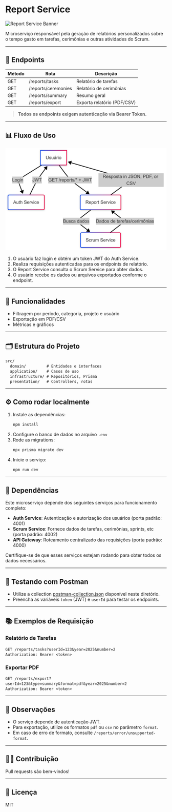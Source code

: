 # Report Service

![Report Service Banner](https://img.shields.io/badge/Service-Report-blue?style=for-the-badge&logo=postgresql)

Microserviço responsável pela geração de relatórios personalizados sobre o tempo gasto em tarefas, cerimônias e outras atividades do Scrum.

---

## 🚀 Endpoints

| Método | Rota                | Descrição                   |
| ------ | ------------------- | --------------------------- |
| GET    | /reports/tasks      | Relatório de tarefas        |
| GET    | /reports/ceremonies | Relatório de cerimônias     |
| GET    | /reports/summary    | Resumo geral                |
| GET    | /reports/export     | Exporta relatório (PDF/CSV) |

> **Todos os endpoints exigem autenticação via Bearer Token.**

---

## 📊 Fluxo de Uso

![Fluxograma de Uso](resources/report-service-fluxogram.png)

1. O usuário faz login e obtém um token JWT do Auth Service.
2. Realiza requisições autenticadas para os endpoints de relatório.
3. O Report Service consulta o Scrum Service para obter dados.
4. O usuário recebe os dados ou arquivos exportados conforme o endpoint.

---

## 🎯 Funcionalidades

- Filtragem por período, categoria, projeto e usuário
- Exportação em PDF/CSV
- Métricas e gráficos

---

## 🗂️ Estrutura do Projeto

```
src/
  domain/         # Entidades e interfaces
  application/    # Casos de uso
  infrastructure/ # Repositórios, Prisma
  presentation/   # Controllers, rotas
```

---

## ⚙️ Como rodar localmente

1. Instale as dependências:
   ```sh
   npm install
   ```
2. Configure o banco de dados no arquivo `.env`
3. Rode as migrations:
   ```sh
   npx prisma migrate dev
   ```
4. Inicie o serviço:
   ```sh
   npm run dev
   ```

---

## 🧩 Dependências

Este microserviço depende dos seguintes serviços para funcionamento completo:

- **Auth Service**: Autenticação e autorização dos usuários (porta padrão: 4001)
- **Scrum Service**: Fornece dados de tarefas, cerimônias, sprints, etc (porta padrão: 4002)
- **API Gateway**: Roteamento centralizado das requisições (porta padrão: 4000)

Certifique-se de que esses serviços estejam rodando para obter todos os dados necessários.

---

## 🧪 Testando com Postman

- Utilize a collection [postman-collection.json](./postman-collection.json) disponível neste diretório.
- Preencha as variáveis `token` (JWT) e `userId` para testar os endpoints.

---

## 📚 Exemplos de Requisição

### Relatório de Tarefas

```http
GET /reports/tasks?userId=123&year=2025&number=2
Authorization: Bearer <token>
```

### Exportar PDF

```http
GET /reports/export?userId=123&type=summary&format=pdf&year=2025&number=2
Authorization: Bearer <token>
```

---

## 📝 Observações

- O serviço depende de autenticação JWT.
- Para exportação, utilize os formatos `pdf` ou `csv` no parâmetro `format`.
- Em caso de erro de formato, consulte `/reports/error/unsupported-format`.

---

## 👨‍💻 Contribuição

Pull requests são bem-vindos!

---

## 📄 Licença

MIT
